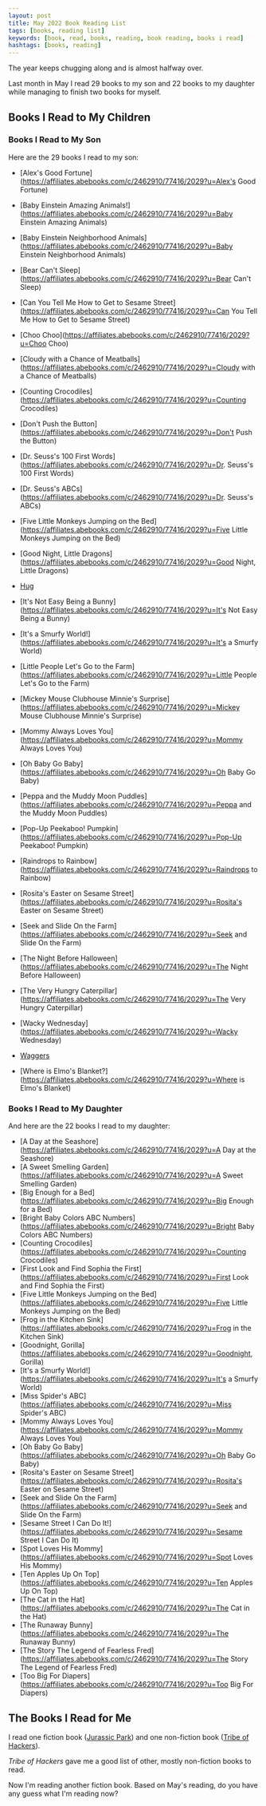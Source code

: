 ```yaml
---
layout: post
title: May 2022 Book Reading List
tags: [books, reading list]
keywords: [book, read, books, reading, book reading, books i read]
hashtags: [books, reading]
---
```


The year keeps chugging along and is almost halfway over.

Last month in May I read 29 books to my son and 22 books to my daughter while managing to finish two books for myself.

## Books I Read to My Children

### Books I Read to My Son

Here are the 29 books I read to my son:

* [Alex's Good Fortune](https://affiliates.abebooks.com/c/2462910/77416/2029?u=Alex's Good Fortune)
* [Baby Einstein Amazing Animals!](https://affiliates.abebooks.com/c/2462910/77416/2029?u=Baby Einstein Amazing Animals)
* [Baby Einstein Neighborhood Animals](https://affiliates.abebooks.com/c/2462910/77416/2029?u=Baby Einstein Neighborhood Animals)
* [Bear Can't Sleep](https://affiliates.abebooks.com/c/2462910/77416/2029?u=Bear Can't Sleep)
* [Can You Tell Me How to Get to Sesame Street](https://affiliates.abebooks.com/c/2462910/77416/2029?u=Can You Tell Me How to Get to Sesame Street)
* [Choo Choo](https://affiliates.abebooks.com/c/2462910/77416/2029?u=Choo Choo)
* [Cloudy with a Chance of Meatballs](https://affiliates.abebooks.com/c/2462910/77416/2029?u=Cloudy with a Chance of Meatballs)
* [Counting Crocodiles](https://affiliates.abebooks.com/c/2462910/77416/2029?u=Counting Crocodiles)
* [Don't Push the Button](https://affiliates.abebooks.com/c/2462910/77416/2029?u=Don't Push the Button)
* [Dr. Seuss's 100 First Words](https://affiliates.abebooks.com/c/2462910/77416/2029?u=Dr. Seuss's 100 First Words)
* [Dr. Seuss's ABCs](https://affiliates.abebooks.com/c/2462910/77416/2029?u=Dr. Seuss's ABCs)
* [Five Little Monkeys Jumping on the Bed](https://affiliates.abebooks.com/c/2462910/77416/2029?u=Five Little Monkeys Jumping on the Bed)
* [Good Night, Little Dragons](https://affiliates.abebooks.com/c/2462910/77416/2029?u=Good Night, Little Dragons)
* [Hug](https://affiliates.abebooks.com/c/2462910/77416/2029?u=Hug)
* [It's Not Easy Being a Bunny](https://affiliates.abebooks.com/c/2462910/77416/2029?u=It's Not Easy Being a Bunny)
* [It's a Smurfy World!](https://affiliates.abebooks.com/c/2462910/77416/2029?u=It's a Smurfy World)
* [Little People Let's Go to the Farm](https://affiliates.abebooks.com/c/2462910/77416/2029?u=Little People Let's Go to the Farm)
* [Mickey Mouse Clubhouse Minnie's Surprise](https://affiliates.abebooks.com/c/2462910/77416/2029?u=Mickey Mouse Clubhouse Minnie's Surprise)
* [Mommy Always Loves You](https://affiliates.abebooks.com/c/2462910/77416/2029?u=Mommy Always Loves You)
* [Oh Baby Go Baby](https://affiliates.abebooks.com/c/2462910/77416/2029?u=Oh Baby Go Baby)
* [Peppa and the Muddy Moon Puddles](https://affiliates.abebooks.com/c/2462910/77416/2029?u=Peppa and the Muddy Moon Puddles)
* [Pop-Up Peekaboo! Pumpkin](https://affiliates.abebooks.com/c/2462910/77416/2029?u=Pop-Up Peekaboo! Pumpkin)
* [Raindrops to Rainbow](https://affiliates.abebooks.com/c/2462910/77416/2029?u=Raindrops to Rainbow)
* [Rosita's Easter on Sesame Street](https://affiliates.abebooks.com/c/2462910/77416/2029?u=Rosita's Easter on Sesame Street)
* [Seek and Slide On the Farm](https://affiliates.abebooks.com/c/2462910/77416/2029?u=Seek and Slide On the Farm)
* [The Night Before Halloween](https://affiliates.abebooks.com/c/2462910/77416/2029?u=The Night Before Halloween)
* [The Very Hungry Caterpillar](https://affiliates.abebooks.com/c/2462910/77416/2029?u=The Very Hungry Caterpillar)
* [Wacky Wednesday](https://affiliates.abebooks.com/c/2462910/77416/2029?u=Wacky Wednesday)
* [Waggers](https://affiliates.abebooks.com/c/2462910/77416/2029?u=Waggers)

* [Where is Elmo's Blanket?](https://affiliates.abebooks.com/c/2462910/77416/2029?u=Where is Elmo's Blanket)

### Books I Read to My Daughter

And here are the 22 books I read to my daughter:

* [A Day at the Seashore](https://affiliates.abebooks.com/c/2462910/77416/2029?u=A Day at the Seashore)
* [A Sweet Smelling Garden](https://affiliates.abebooks.com/c/2462910/77416/2029?u=A Sweet Smelling Garden)
* [Big Enough for a Bed](https://affiliates.abebooks.com/c/2462910/77416/2029?u=Big Enough for a Bed)
* [Bright Baby Colors ABC Numbers](https://affiliates.abebooks.com/c/2462910/77416/2029?u=Bright Baby Colors ABC Numbers)
* [Counting Crocodiles](https://affiliates.abebooks.com/c/2462910/77416/2029?u=Counting Crocodiles)
* [First Look and Find Sophia the First](https://affiliates.abebooks.com/c/2462910/77416/2029?u=First Look and Find Sophia the First)
* [Five Little Monkeys Jumping on the Bed](https://affiliates.abebooks.com/c/2462910/77416/2029?u=Five Little Monkeys Jumping on the Bed)
* [Frog in the Kitchen Sink](https://affiliates.abebooks.com/c/2462910/77416/2029?u=Frog in the Kitchen Sink)
* [Goodnight, Gorilla](https://affiliates.abebooks.com/c/2462910/77416/2029?u=Goodnight, Gorilla)
* [It's a Smurfy World!](https://affiliates.abebooks.com/c/2462910/77416/2029?u=It's a Smurfy World)
* [Miss Spider's ABC](https://affiliates.abebooks.com/c/2462910/77416/2029?u=Miss Spider's ABC)
* [Mommy Always Loves You](https://affiliates.abebooks.com/c/2462910/77416/2029?u=Mommy Always Loves You)
* [Oh Baby Go Baby](https://affiliates.abebooks.com/c/2462910/77416/2029?u=Oh Baby Go Baby)
* [Rosita's Easter on Sesame Street](https://affiliates.abebooks.com/c/2462910/77416/2029?u=Rosita's Easter on Sesame Street)
* [Seek and Slide On the Farm](https://affiliates.abebooks.com/c/2462910/77416/2029?u=Seek and Slide On the Farm)
* [Sesame Street I Can Do It!](https://affiliates.abebooks.com/c/2462910/77416/2029?u=Sesame Street I Can Do It)
* [Spot Loves His Mommy](https://affiliates.abebooks.com/c/2462910/77416/2029?u=Spot Loves His Mommy)
* [Ten Apples Up On Top](https://affiliates.abebooks.com/c/2462910/77416/2029?u=Ten Apples Up On Top)
* [The Cat in the Hat](https://affiliates.abebooks.com/c/2462910/77416/2029?u=The Cat in the Hat)
* [The Runaway Bunny](https://affiliates.abebooks.com/c/2462910/77416/2029?u=The Runaway Bunny)
* [The Story The Legend of Fearless Fred](https://affiliates.abebooks.com/c/2462910/77416/2029?u=The Story The Legend of Fearless Fred)
* [Too Big For Diapers](https://affiliates.abebooks.com/c/2462910/77416/2029?u=Too Big For Diapers)

## The Books I Read for Me

I read one fiction book ([Jurassic Park](https://www.amazon.com/Jurassic-Park-Novel-Michael-Crichton-ebook/dp/B007UH4D3G/?tag=hendrixjoseph-20)) and one non-fiction book ([Tribe of Hackers](https://www.amazon.com/Tribe-Hackers-Cybersecurity-Advice-World/dp/1119643376/?tag=hendrixjoseph-20)).

*Tribe of Hackers* gave me a good list of other, mostly non-fiction books to read.

Now I'm reading another fiction book. Based on May's reading, do you have any guess what I'm reading now?
